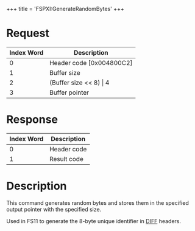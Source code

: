 +++
title = 'FSPXI:GenerateRandomBytes'
+++

# Request

| Index Word | Description                |
|------------|----------------------------|
| 0          | Header code \[0x004800C2\] |
| 1          | Buffer size                |
| 2          | (Buffer size \<\< 8) \| 4  |
| 3          | Buffer pointer             |

# Response

| Index Word | Description |
|------------|-------------|
| 0          | Header code |
| 1          | Result code |

# Description

This command generates random bytes and stores them in the specified
output pointer with the specified size.

Used in FS11 to generate the 8-byte unique identifier in
[DIFF](DISA_and_DIFF#DIFF_header "wikilink") headers.